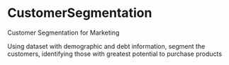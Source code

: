 # CustomerSegmentation
Customer Segmentation for Marketing

Using dataset with demographic and debt information, segment the customers, identifying those with greatest potential to purchase products
